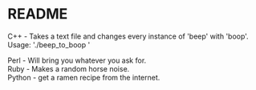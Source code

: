 # README
C++ - Takes a text file and changes every instance of 'beep' with 'boop'.  
Usage: './beep_to_boop <TXT FILENAME>'  

Perl - Will bring you whatever you ask for.  
Ruby - Makes a random horse noise.  
Python - get a ramen recipe from the internet.  
